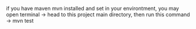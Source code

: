 if you have maven mvn installed and set in your environtment, you may open terminal -> head to this project main directory, then run this command -> mvn test
